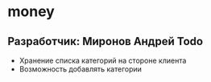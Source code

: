 # money
Разработчик: Миронов Андрей
Todo
----
* Хранение списка категорий на стороне клиента
* Возможность добавлять категории
